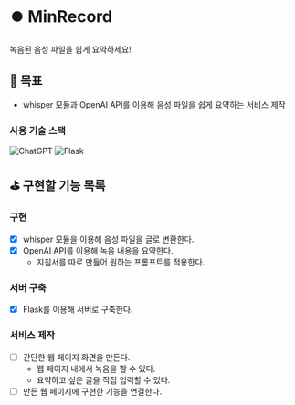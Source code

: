# ⏺️ MinRecord

녹음된 음성 파일을 쉽게 요약하세요!

## 🤔 목표

- whisper 모듈과 OpenAI API를 이용해 음성 파일을 쉽게 요약하는 서비스 제작

### 사용 기술 스택

![ChatGPT](https://img.shields.io/badge/chatGPT-74aa9c?style=for-the-badge&logo=openai&logoColor=white) ![Flask](https://img.shields.io/badge/flask-%23000.svg?style=for-the-badge&logo=flask&logoColor=white)

## ⛳ 구현할 기능 목록

### 구현

- [x] whisper 모듈을 이용해 음성 파일을 글로 변환한다.
- [x] OpenAI API를 이용해 녹음 내용을 요약한다.
  - 지침서를 따로 만들어 원하는 프롬프트를 적용한다.

### 서버 구축

- [x] Flask를 이용해 서버로 구축한다.

### 서비스 제작

- [ ] 간단한 웹 페이지 화면을 만든다.
  - 웹 페이지 내에서 녹음을 할 수 있다.
  - 요약하고 싶은 글을 직접 입력할 수 있다.
- [ ] 만든 웹 페이지에 구현한 기능을 연결한다.
